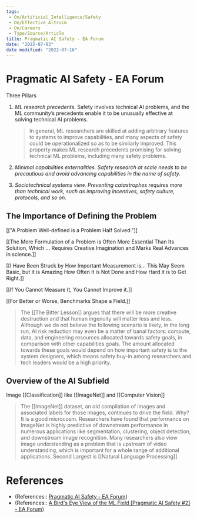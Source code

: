 ```yaml
---
tags:
 - On/Artificial_Intelligence/Safety
 - On/Effective_Altruim
 - On/Careers
 - Type/Source/Article
title: Pragmatic AI Safety - EA Forum
date: "2022-07-03"
date modified: "2022-07-16"
---
```


# Pragmatic AI Safety - EA Forum
Three Pillars
1. _ML research precedents_. Safety involves technical AI problems, and the ML community’s precedents enable it to be unusually effective at solving technical AI problems.
	> In general, ML researchers are skilled at adding arbitrary features to systems to improve capabilities, and many aspects of safety could be operationalized so as to be similarly improved. This property makes ML research precedents promising for solving technical ML problems, including many safety problems.
2. _Minimal capabilities externalities. Safety research at scale needs to be precautious and avoid advancing capabilities in the name of safety._

3. _Sociotechnical systems view. Preventing catastrophes requires more than technical work, such as improving incentives, safety culture, protocols, and so on._

## The Importance of Defining the Problem
[["A Problem Well-defined is a Problem Half Solved."]]

[[The Mere Formulation of a Problem is Often More Essential Than Its Solution, Which … Requires Creative Imagination and Marks Real Advances in science.]]

[[I Have Been Struck by How Important Measurement is… This May Seem Basic, but it is Amazing How Often it is Not Done and How Hard it is to Get Right.]]

[[If You Cannot Measure It, You Cannot Improve it.]]

[[For Better or Worse, Benchmarks Shape a Field.]]

> The [[The Bitter Lesson]] argues that there will be more creative destruction and that human ingenuity will matter less and less. Although we do not believe the following scenario is likely, in the long run, AI risk reduction may even be a matter of banal factors: compute, data, and engineering resources allocated towards safety goals, in comparison with other capabilities goals. The amount allocated towards these goals would depend on how important safety is to the system designers, which means safety buy-in among researchers and tech leaders would be a high priority.

## Overview of the AI Subfield
Image [[Classification]] like [[ImageNet]] and [[Computer Vision]]
> The [[ImageNet]] dataset, an old compilation of images and associated labels for those images, continues to drive the field. Why? It is a good microcosm. Researchers have found that performance on ImageNet is highly predictive of downstream performance in numerous applications like segmentation, clustering, object detection, and downstream image recognition. Many researchers also view image understanding as a problem that is upstream of video understanding, which is important for a whole range of additional applications.
Second Largest is [[Natural Language Processing]]

# References
- (References:: [Pragmatic AI Safety - EA Forum](https://forum.effectivealtruism.org/s/8EqNwueP6iw2BQpNo))
- (References:: [A Bird's Eye View of the ML Field [Pragmatic AI Safety #2] - EA Forum](https://forum.effectivealtruism.org/s/8EqNwueP6iw2BQpNo/p/PFxmd5bf7nqGNLYCg#Microcosms))
